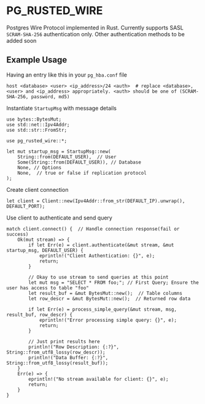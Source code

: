 # PG_RUSTED_WIRE

Postgres Wire Protocol implemented in Rust. Currently supports SASL `SCRAM-SHA-256` authentication only. Other authentication methods to be added soon

## Example Usage

Having an entry like this in your `pg_hba.conf` file
```
host <database> <user> <ip_address>/24 <auth>  # replace <database>, <user> and <ip_address> appropriately. <auth> should be one of (SCRAM-SHA-256, password, md5)
```

Instantiate `StartupMsg` with message details
```
use bytes::BytesMut;
use std::net::Ipv4Addr;
use std::str::FromStr;

use pg_rusted_wire::*;

let mut startup_msg = StartupMsg::new(
    String::from(DEFAULT_USER),  // User
    Some(String::from(DEFAULT_USER)), // Database
    None, // Options
    None,  // true or false if replication protocol
);
```

Create client connection
```
let client = Client::new(Ipv4Addr::from_str(DEFAULT_IP).unwrap(), DEFAULT_PORT);
```

Use client to authenticate and send query
```
match client.connect() {  // Handle connection response(fail or success)
    Ok(mut stream) => {
        if let Err(e) = client.authenticate(&mut stream, &mut startup_msg, DEFAULT_USER) {
            eprintln!("Client Authentication: {}", e);
            return;
        }

        // Okay to use stream to send queries at this point
        let mut msg = "SELECT * FROM foo;"; // First Query; Ensure the user has access to table "foo"
        let result_buf = &mut BytesMut::new();  // Table columns
        let row_descr = &mut BytesMut::new();  // Returned row data

        if let Err(e) = process_simple_query(&mut stream, msg, result_buf, row_descr) {
            eprintln!("Error processing simple query: {}", e);
            return;
        }

        // Just print results here
        println!("Row Description: {:?}", String::from_utf8_lossy(row_descr));
        println!("Data Buffer: {:?}", String::from_utf8_lossy(result_buf));
    }
    Err(e) => {
        eprintln!("No stream available for client: {}", e);
        return;
    }
}
```
